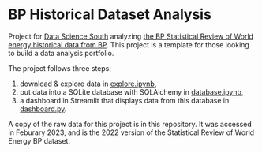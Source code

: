 # BP Historical Dataset Analysis

Project for [Data Science South](https://www.datasciencesouth.com/) analyzing [the BP Statistical Review of World energy historical data from BP](https://www.bp.com/en/global/corporate/energy-economics/statistical-review-of-world-energy/downloads.html).  This project is a template for those looking to build a data analysis portfolio.

The project follows three steps:

1. download & explore data in [explore.ipynb](https://github.com/ADGEfficiency/analyze-bp-historical-data/blob/main/notebooks/explore.ipynb),
2. put data into a SQLite database with SQLAlchemy in [database.ipynb](https://github.com/ADGEfficiency/analyze-bp-historical-data/blob/main/notebooks/database.ipynb),
3. a dashboard in Streamlit that displays data from this database in [dashboard.py](https://github.com/ADGEfficiency/analyze-bp-historical-data/blob/main/dashboard.py).

A copy of the raw data for this project is in this repository.  It was accessed in Feburary 2023, and is the 2022 version of the Statistical Review of World Energy BP dataset.
